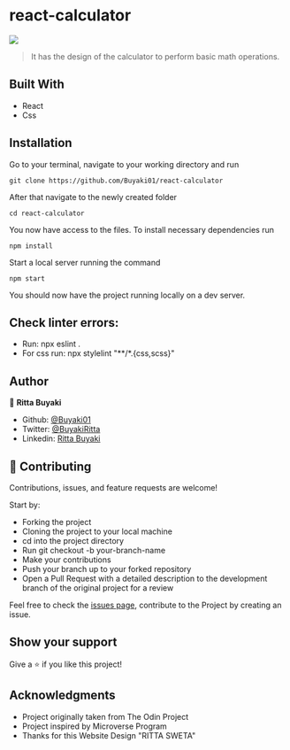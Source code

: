 # react-calculator

![](https://img.shields.io/badge/Microverse-blueviolet)

> It has the design of the calculator to perform basic math operations.

## Built With

- React
- Css

## Installation
Go to your terminal, navigate to your working directory and run

`git clone https://github.com/Buyaki01/react-calculator`

After that navigate to the newly created folder

`cd react-calculator`

You now have access to the files.
To install necessary dependencies run

`npm install`

Start a local server running the command

`npm start`

You should now have the project running locally on a dev server.

## Check linter errors:

- Run: npx eslint .
- For css run: npx stylelint "**/*.{css,scss}"

## Author

👤 **Ritta Buyaki**
- Github: [@Buyaki01](https://github.com/Buyaki01)
- Twitter: [ @BuyakiRitta](https://twitter.com/BuyakiRitta)
- Linkedin: [Ritta Buyaki](https://www.linkedin.com/in/ritta-buyaki-b12904128/)

## 🤝 Contributing

Contributions, issues, and feature requests are welcome!

Start by:

- Forking the project
- Cloning the project to your local machine
- cd into the project directory
- Run git checkout -b your-branch-name
- Make your contributions
- Push your branch up to your forked repository
- Open a Pull Request with a detailed description to the development branch of the original project for a review

Feel free to check the [issues page](https://github.com/Buyaki01/react-calculator/issues), contribute to the Project by creating an issue.


## Show your support

Give a ⭐️ if you like this project!

## Acknowledgments
- Project originally taken from The Odin Project
- Project inspired by Microverse Program
- Thanks for this Website Design "RITTA SWETA"